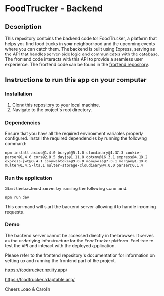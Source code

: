 # FoodTrucker - Backend

## Description

This repository contains the backend code for FoodTrucker, a platform that helps you find food trucks in your neighborhood and the upcoming events where you can catch them. The backend is built using Express, serving as the API that handles server-side logic and communicates with the database. The frontend code interacts with this API to provide a seamless user experience. The frontend code can be found in the [frontend repository](https://github.com/react-P3/foodTrucker-client).

## Instructions to run this app on your computer

### Installation

1. Clone this repository to your local machine.
2. Navigate to the project's root directory.

### Dependencies

Ensure that you have all the required environment variables properly configured.
Install the required dependencies by running the following command:

```shell
npm install axios@1.4.0 bcrypt@5.1.0 cloudinary@1.37.3 cookie-parser@1.4.6 cors@2.8.5 dayjs@1.11.8 dotenv@16.3.1 express@4.18.2 express-jwt@8.4.1 jsonwebtoken@9.0.0 mongoose@7.3.1 morgan@1.10.0 multer@1.4.5-lts.1 multer-storage-cloudinary@4.0.0 parser@0.1.4
```

### Run the application

Start the backend server by running the following command:

```shell
npm run dev
```

This command will start the backend server, allowing it to handle incoming requests.

### Demo

The backend server cannot be accessed directly in the browser. It serves as the underlying infrastructure for the FoodTrucker platform. Feel free to test the API and interact with the deployed application.

Please refer to the frontend repository's documentation for information on setting up and running the frontend part of the project.

https://foodtrucker.netlify.app/

https://foodtrucker.adaptable.app/

Cheers
Joao & Carolin
